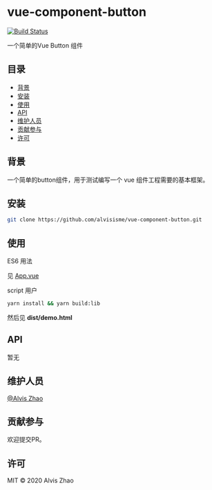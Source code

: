 # vue-component-button

[![Build Status](https://img.shields.io/travis/com/alvisisme/vue-component-button?style=flat-square)](https://travis-ci.com/alvisisme/vue-component-button)

一个简单的Vue Button 组件

## 目录

- [背景](#背景)
- [安装](#安装)
- [使用](#使用)
- [API](#api)
- [维护人员](#维护人员)
- [贡献参与](#贡献参与)
- [许可](#许可)

## 背景

一个简单的button组件，用于测试编写一个 vue 组件工程需要的基本框架。

## 安装

```bash
git clone https://github.com/alvisisme/vue-component-button.git
```

## 使用

ES6 用法

见 [App.vue](./src/App.vue)

script 用户

```bash
yarn install && yarn build:lib
```

然后见 **dist/demo.html**

## API

暂无

## 维护人员

[@Alvis Zhao](https://github.com/alvisisme)

## 贡献参与

欢迎提交PR。

## 许可

MIT © 2020 Alvis Zhao
